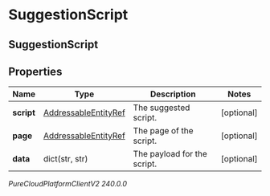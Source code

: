 # SuggestionScript

## SuggestionScript

## Properties

|Name | Type | Description | Notes|
|------------ | ------------- | ------------- | -------------|
| **script** | [AddressableEntityRef](AddressableEntityRef) | The suggested script. | [optional] |
| **page** | [AddressableEntityRef](AddressableEntityRef) | The page of the script. | [optional] |
| **data** | dict(str, str) | The payload for the script. | [optional] |



_PureCloudPlatformClientV2 240.0.0_
